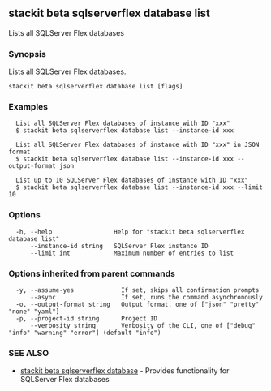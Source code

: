 ## stackit beta sqlserverflex database list

Lists all SQLServer Flex databases

### Synopsis

Lists all SQLServer Flex databases.

```
stackit beta sqlserverflex database list [flags]
```

### Examples

```
  List all SQLServer Flex databases of instance with ID "xxx"
  $ stackit beta sqlserverflex database list --instance-id xxx

  List all SQLServer Flex databases of instance with ID "xxx" in JSON format
  $ stackit beta sqlserverflex database list --instance-id xxx --output-format json

  List up to 10 SQLServer Flex databases of instance with ID "xxx"
  $ stackit beta sqlserverflex database list --instance-id xxx --limit 10
```

### Options

```
  -h, --help                 Help for "stackit beta sqlserverflex database list"
      --instance-id string   SQLServer Flex instance ID
      --limit int            Maximum number of entries to list
```

### Options inherited from parent commands

```
  -y, --assume-yes             If set, skips all confirmation prompts
      --async                  If set, runs the command asynchronously
  -o, --output-format string   Output format, one of ["json" "pretty" "none" "yaml"]
  -p, --project-id string      Project ID
      --verbosity string       Verbosity of the CLI, one of ["debug" "info" "warning" "error"] (default "info")
```

### SEE ALSO

* [stackit beta sqlserverflex database](./stackit_beta_sqlserverflex_database.md)	 - Provides functionality for SQLServer Flex databases

